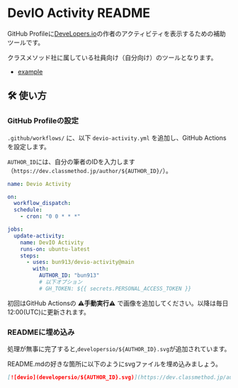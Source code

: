 # DevIO Activity README

GitHub Profileに[DeveLopers.io](https://dev.classmethod.jp/)の作者のアクティビティを表示するための補助ツールです。

クラスメソッド社に属している社員向け（自分向け）のツールとなります。

- [example](https://github.com/bun913)

## 🛠️ 使い方

### GitHub Profileの設定

`.github/workflows/` に、以下 `devio-activity.yml` を追加し、GitHub Actionsを設定します。

`AUTHOR_ID`には、自分の筆者のIDを入力します（`https://dev.classmethod.jp/author/${AUTHOR_ID}/`）。

```yml
name: Devio Activity

on:
  workflow_dispatch:
  schedule:
    - cron: "0 0 * * *"

jobs:
  update-activity:
    name: DevIO Activity
    runs-on: ubuntu-latest
    steps:
      - uses: bun913/devio-activity@main
        with:
          AUTHOR_ID: "bun913"
          # 以下オプション
          # GH_TOKEN: ${{ secrets.PERSONAL_ACCESS_TOKEN }}

```

初回はGitHub Actionsの **⚠手動実行⚠️** で画像を追加してください。以降は毎日12:00(UTC)に更新されます。

### READMEに埋め込み

処理が無事に完了すると,`developersio/${AUTHOR_ID}.svg`が追加されています。

README.mdの好きな箇所に以下のようにsvgファイルを埋め込みましょう。

```md
[![devio](developersio/${AUTHOR_ID}.svg)](https://dev.classmethod.jp/author/bun913/)
```
